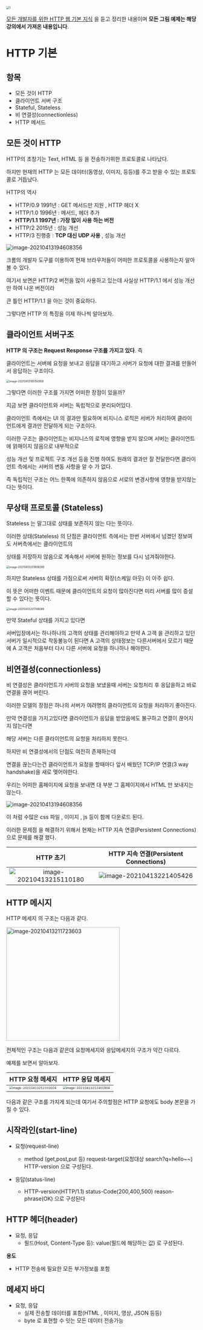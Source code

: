 <img src="https://tva1.sinaimg.cn/large/008eGmZEgy1gpiejhlmqoj30lc0dwmzx.jpg" alt="1" style="zoom: 50%;" />

[모든 개발자를 위한 HTTP 웹 기본 지식](https://www.inflearn.com/course/http-웹-네트워크/dashboard) 을 듣고 정리한 내용이며 **모든 그림 예제는 해당 강의에서 가져온 내용입니다**.



# HTTP 기본

## 항목

- 모든 것이 HTTP
- 클라이언트 서버 구조
- Stateful, Stateless
- 비 연결성(connectionless)
- HTTP 메서드





## 모든 것이 HTTP

HTTP의 초창기는 Text, HTML 등 을 전송하기위한 프로토콜로 나타났다.

하지만 현재의 HTTP 는 모든 데이터(동영상, 이미지, 등등)를 주고 받을 수 있는 프로토콜로 거듭났다.



HTTP의 역사

- HTTP/0.9 1991년 : GET 메서드만 지원 , HTTP 헤더 X
- HTTP/1.0 1996년 : 메서드, 헤더 추가
- **HTTP/1.1 1997년 : 가장 많이 사용 하는 버전**
- HTTP/2 2015년 : 성능 개선
- HTTP/3 진행중 : **TCP 대신 UDP 사용** , 성능 개선



![image-20210413194608356](https://tva1.sinaimg.cn/large/008eGmZEgy1gpiejr31mxj30d00a9ab5.jpg)

크롬의 개발자 도구를 이용하여 현재 브라우저들이 어떠한 프로토콜을 사용하는지 알아 볼 수 있다.

여기서 보면은 HTTP/2 버전을 많이 사용하고 있는데 사실상 HTTP/1.1 에서 성능 개선만 하여 나온 버전이라

큰 틀인 HTTP/1.1 을 아는 것이 중요하다.



그렇다면 HTTP 의 특징을 이제 하나씩 알아보자.



## 클라이언트 서버구조



**HTTP 의 구조는 Request Response 구조를 가지고 있다**. 즉

클라이언트는 서버에 요청을 보내고 응답을 대기하고 서버가 요청에 대한 결과를 만들어서 응답하는 구조이다.

<img src="https://tva1.sinaimg.cn/large/008eGmZEgy1gpiejvbdkyj31920boq3s.jpg" alt="image-20210413195150959" style="zoom:50%;" />

그렇다면 이러한 구조를 가지면 어떠한 장점이 있을까?

지금 보면 클라이언트와 서버는 독립적으로 분리되어있다.

클라이언트 측에서는 UI 의 결과만 필요하며 비지니스 로직은 서버가 처리하여 클라이언트에게 결과만 전달하게 되는 구조이다.

이러한 구조는 클라이언트는 비지니스의 로직에 영향을 받지 않으며 서버는 클라이언트에 얽매이지 않음으로 내부적으로

성능 개선 및 프로젝트 구조 개선 등을 진행 하여도 원래의 결과만 잘 전달한다면 클라이언트 측에서는 서버의 변동 사항을 알 수 가 없다.

즉 독립적인 구조는 어느 한쪽에 의존하지 않음으로 서로의 변경사항에 영향을 받지않는다는 뜻이다.



## 무상태 프로토콜 (Stateless)

Stateless 는 말그대로 상태를 보존하지 않는 다는 뜻이다.

이러한 상태(Stateless) 의 단점은 클라이언트 측에서는 한번 서버에서 넘겼던 정보여도 서버측에서는 클라이언트의

상태를 저장하지 않음으로 계속해서 서버에 원하는 정보를 다시 넘겨줘야한다.

<img src="https://tva1.sinaimg.cn/large/008eGmZEgy1gpiek2wjmfj31hc0u0goi.jpg" alt="image-20210413201808288" style="zoom:50%;" />

하지만 Stateless 상태를 가짐으로써 서버의 확장(스케일 아웃) 이 아주 쉽다.

이 뜻은 어떠한 이벤트 때문에 클라이언트의 요청이 많아진다면 미리 서버를 많이 증설할 수 있다는 뜻이다.



<img src="https://tva1.sinaimg.cn/large/008eGmZEgy1gpiekezxcqj31hc0u041f.jpg" alt="image-20210413201748089" style="zoom:50%;" />

만약 Stateful 상태를 가지고 있다면

서버입장에서는 하나하나의 고객의 상태를 관리해야하고 만약 A 고객 을 관리하고 있던 서버가 일시적으로 작동불능이 된다면 A 고객의 상태정보는 다른서버에서 모르기 때문에 A 고객은 처음부터 다시 다른 서버에 요청을 하나하나 해야한다.



## 비연결성(connectionless)

비 연결성은 클라이언트가 서버의 요청을 보냈을때 서버는 요청처리 후 응답을하고 바로 연결을 끊어 버린다.

이러한 모델의 장점은 하나의 서버가 여려명의 클라이언트의 요청을 처리하기 좋아진다.

만약 연결성을 가지고있다면 클라이언트가 응답을 받았음에도 불구하고 연결이 끊어지지 않는다면

해당 서버는 다른 클라이언트의 요청을 처리하지 못한다.



하지만 비 연결성에서의 단점도 여전히 존재하는데

연결을 끊는다는건 클라이언트가 요청을 할때마다 앞서 배웠던 TCP/IP 연결(3 way handshake)을 새로 맺어야한다.

우리는 어떠한 홈페이지에 요청을 보내면 대 부분 그 홈페이지에서 HTML 만 보내지는 않는다.

![image-20210413194608356](https://tva1.sinaimg.cn/large/008eGmZEgy1gpib4ppuhxj30d00a9abr.jpg)

이 처럼 수많은 css 파일 , 이미지 , js 등이 함께 다운로드 된다.

이러한 문제점 을 해결하기 위해서 현재는 HTTP 지속 연결(Persistent Connections) 으로 문제를 해결 했다.

|                          HTTP 초기                           |            HTTP 지속 연결(Persistent Connections)            |
| :----------------------------------------------------------: | :----------------------------------------------------------: |
| ![image-20210413215110180](https://tva1.sinaimg.cn/large/008eGmZEgy1gpiequy3s6j30u60nydin.jpg) | ![image-20210413221405426](https://tva1.sinaimg.cn/large/008eGmZEgy1gpifeln7bcj30uc0nkwkq.jpg) |



## HTTP 메시지

HTTP 메세지 의 구조는 다음과 같다.

<img src="https://tva1.sinaimg.cn/large/008eGmZEgy1gpif06oo88j30qw0me764.jpg" alt="image-20210413211723603" width="300" height="300" />

전체적인 구조는 다음과 같은데 요청메세지와 응답메세지의 구조가 약간 다르다.

예제를 보면서 알아보자.

| HTTP 요청 메세지                                             | HTTP  응답 메세지                                            |
| ------------------------------------------------------------ | ------------------------------------------------------------ |
| <img src="https://tva1.sinaimg.cn/large/008eGmZEgy1gpiem5kilfj30r007o77r.jpg" alt="image-20210413212333004" style="zoom:50%;" /> | <img src="https://tva1.sinaimg.cn/large/008eGmZEgy1gpiemiido0j30qm0dodl7.jpg" alt="image-20210413212401904" style="zoom:50%;" /> |

다음과 같은 구조를 가지게 되는데 여기서 주의할점은 HTTP  요청에도 body 본문을 가질 수 있다.



## 시작라인(start-line)

- 요청(request-line)

  -  method (get,post,put 등)  request-target(요청대상 search?q=hello~~) HTTP-version 으로 구성된다.



- 응답(status-line)

  - HTTP-version(HTTP/1.1)  status-Code(200,400,500) reason-phrase(OK) 으로 구성된다

## 

## HTTP 헤더(header)

- 요청, 응답
  - 필드(Host, Content-Type 등): value(필드에 해당하는 값) 로 구성된다.

**용도**

- HTTP 전송에 필요한 모든 부가정보를 포함



## 메세지 바디

- 요청, 응답
  - 실제 전송할 데이터를 포함(HTML , 이미지, 영상, JSON 등등)
  - byte 로 표현할 수 잇는 모든 데이터 전송가능


